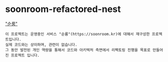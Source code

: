 # soonroom-refactored-nest

["순룸"](https://soonroom.kr)

```
이 프로젝트는 운영중인 서비스 "순룸"(https://soonroom.kr)에 대해서 재구성한 프로젝트입니다.
실제 코드와는 상이하며, 관련이 없습니다.
그 동안 발전된 개인 역량을 통해서 코드와 아키텍처 측면에서 리펙토링 진행을 목표로 만들어진 프로젝트 입니다.
```
